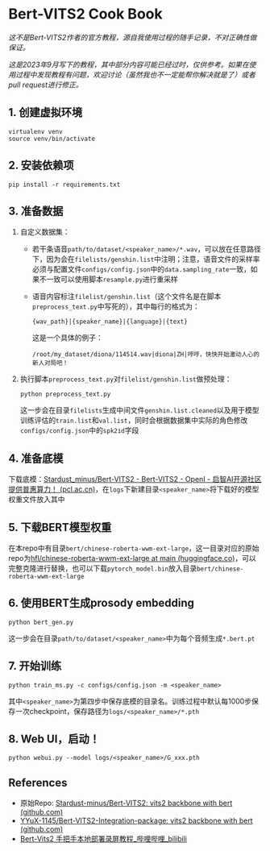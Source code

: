 # Bert-VITS2 Cook Book

_这不是Bert-VITS2作者的官方教程，源自我使用过程的随手记录，不对正确性做保证。_

_这是2023年9月写下的教程，其中部分内容可能已经过时，仅供参考。如果在使用过程中发现教程有问题，欢迎讨论（虽然我也不一定能帮你解决就是了）或者pull request进行修正。_

## 1. 创建虚拟环境

```shell
virtualenv venv
source venv/bin/activate
```

## 2. 安装依赖项

```shell
pip install -r requirements.txt
```

## 3. 准备数据

1. 自定义数据集：

   * 若干条语音`path/to/dataset/<speaker_name>/*.wav`，可以放在任意路径下，因为会在`filelists/genshin.list`中注明；注意，语音文件的采样率必须与配置文件`configs/config.json`中的`data.sampling_rate`一致，如果不一致可以使用脚本`resample.py`进行重采样

   * 语音内容标注`filelist/genshin.list`（这个文件名是在脚本`preprocess_text.py`中写死的），其中每行的格式为：

     `{wav_path}|{speaker_name}|{language}|{text}`

     这是一个具体的例子：

     `/root/my_dataset/diona/114514.wav|diona|ZH|哼哼，快快开始激动人心的新人对局吧！`

2. 执行脚本`preprocess_text.py`对`filelist/genshin.list`做预处理：

   ```shell
   python preprocess_text.py
   ```

   这一步会在目录`filelists`生成中间文件`genshin.list.cleaned`以及用于模型训练评估的`train.list`和`val.list`，同时会根据数据集中实际的角色修改`configs/config.json`中的`spk2id`字段

## 4. 准备底模

下载底模：[Stardust_minus/Bert-VITS2 - Bert-VITS2 - OpenI - 启智AI开源社区提供普惠算力！ (pcl.ac.cn)](https://openi.pcl.ac.cn/Stardust_minus/Bert-VITS2/modelmanage/model_filelist_tmpl?name=Bert-VITS2底模)，在`logs`下新建目录`<speaker_name>`将下载好的模型权重文件放入其中

## 5. 下载BERT模型权重

在本repo中有目录`bert/chinese-roberta-wwm-ext-large`，这一目录对应的原始repo为[hfl/chinese-roberta-wwm-ext-large at main (huggingface.co)](https://huggingface.co/hfl/chinese-roberta-wwm-ext-large/tree/main)，可以完整克隆进行替换，也可以下载`pytorch_model.bin`放入目录`bert/chinese-roberta-wwm-ext-large`

## 6. 使用BERT生成prosody embedding

```shell
python bert_gen.py
```

这一步会在目录`path/to/dataset/<speaker_name>`中为每个音频生成`*.bert.pt`

## 7. 开始训练

```shell
python train_ms.py -c configs/config.json -m <speaker_name>
```

其中`<speaker_name>`为第四步中保存底模的目录名。训练过程中默认每1000步保存一次checkpoint，保存路径为`logs/<speaker_name>/*.pth`

## 8. Web UI，启动！

```shell
python webui.py --model logs/<speaker_name>/G_xxx.pth
```

## References

* 原始Repo: [Stardust-minus/Bert-VITS2: vits2 backbone with bert (github.com)](https://github.com/Stardust-minus/Bert-VITS2)
* [YYuX-1145/Bert-VITS2-Integration-package: vits2 backbone with bert (github.com)](https://github.com/YYuX-1145/Bert-VITS2-Integration-package/tree/main)
* [Bert-Vits2 手把手本地部署录屏教程_哔哩哔哩_bilibili](https://www.bilibili.com/video/BV18N4y1Q7JK/?spm_id_from=333.999.0.0)
